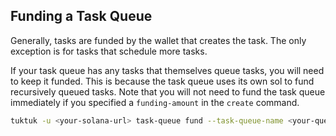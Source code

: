 ## Funding a Task Queue

Generally, tasks are funded by the wallet that creates the task. The only exception is for tasks that schedule more tasks.

If your task queue has any tasks that themselves queue tasks, you will need to keep it funded. This is because the task queue uses its own sol to fund recursively queued tasks. Note that you will not need to fund the task queue immediately if you specified a `funding-amount` in the `create` command.

```bash
tuktuk -u <your-solana-url> task-queue fund --task-queue-name <your-queue-name> --amount 100000000
```
